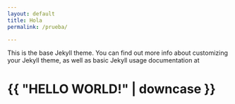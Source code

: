 ```yaml
---
layout: default
title: Hola
permalink: /prueba/

---
```



This is the base Jekyll theme. You can find out more info about customizing your Jekyll theme, as well as basic Jekyll usage documentation at

<h1>{{ "HELLO WORLD!" | downcase }}</h1>